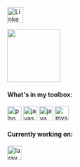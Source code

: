 [<img height="36" src="https://cdn.jsdelivr.net/gh/devicons/devicon/icons/linkedin/linkedin-original.svg" alt="LinkedIn">](https://www.linkedin.com/in/eason-lim/)

[<img height="120" src="https://github-readme-stats.vercel.app/api?username=eesuhn&show_icons=true&hide_border=true&hide=stars,contribs&count_private=true&theme=dark&hide_title=true">](https://github.com/eesuhn?tab=repositories)

#### What's in my toolbox: 
<img height="32" src="https://cdn.jsdelivr.net/gh/devicons/devicon/icons/php/php-original.svg" alt="php"></code>
<img height="32" src="https://cdn.jsdelivr.net/gh/devicons/devicon/icons/javascript/javascript-original.svg" alt="javascript"></code>
<img height="32" src="https://cdn.jsdelivr.net/gh/devicons/devicon/icons/java/java-original.svg" alt="java"></code>
<img height="32" src="https://cdn.jsdelivr.net/gh/devicons/devicon/icons/mysql/mysql-original.svg" alt="mysql"></code>

#### Currently working on: 
<img height="32" src="https://cdn.jsdelivr.net/gh/devicons/devicon/icons/laravel/laravel-plain-wordmark.svg" alt="laravel"></code>
